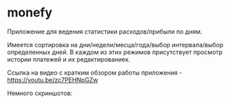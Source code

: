 # monefy

Приложение для ведения статистики расходов/прибыли по дням.

Имеется сортировка на дни/недели/месца/года/выбор интервала/выбор определенных дней.
В каждом из этих режимов присутствует просмотр истории платежей и их редактированиек.


Ссылка на видео с кратким обзором работы приложения - https://youtu.be/zc7PEHNpGZw

Немного скриншотов:

